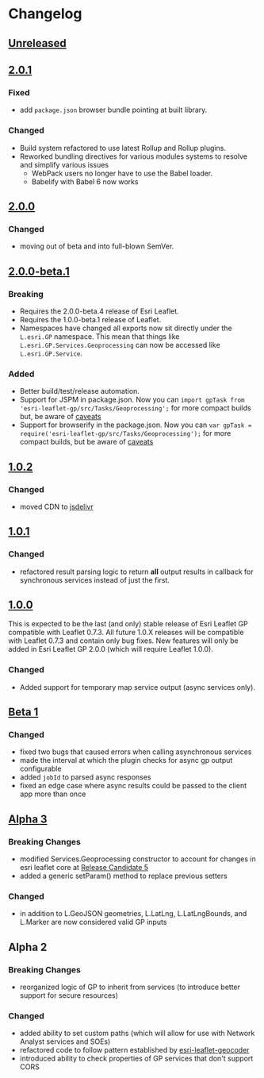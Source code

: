# Changelog

## [Unreleased][unreleased]

## [2.0.1]

### Fixed

* add `package.json` browser bundle pointing at built library.

### Changed

* Build system refactored to use latest Rollup and Rollup plugins.
* Reworked bundling directives for various modules systems to resolve and simplify various issues
  * WebPack users no longer have to use the Babel loader.
  * Babelify with Babel 6 now works

## [2.0.0]

### Changed

* moving out of beta and into full-blown SemVer.

## [2.0.0-beta.1]

### Breaking
* Requires the 2.0.0-beta.4 release of Esri Leaflet.
* Requires the 1.0.0-beta.1 release of Leaflet.
* Namespaces have changed all exports now sit directly under the `L.esri.GP` namespace. This mean that things like `L.esri.GP.Services.Geoprocessing` can now be accessed like `L.esri.GP.Service`.

### Added

* Better build/test/release automation.
* Support for JSPM in package.json. Now you can `import gpTask from 'esri-leaflet-gp/src/Tasks/Geoprocessing';` for more compact builds but, be aware of [caveats](http://blog.izs.me/post/44149270867/why-no-directories-lib-in-node-the-less-snarky)
* Support for browserify in the package.json. Now you can `var gpTask = require('esri-leaflet-gp/src/Tasks/Geoprocessing');` for more compact builds, but be aware of [caveats](http://blog.izs.me/post/44149270867/why-no-directories-lib-in-node-the-less-snarky)


## [1.0.2]

### Changed
- moved CDN to [jsdelivr](http://www.jsdelivr.com/#!leaflet.esri.gp)


## [1.0.1]

### Changed
- refactored result parsing logic to return **all** output results in callback for synchronous services instead of just the first.

## [1.0.0]

This is expected to be the last (and only) stable release of Esri Leaflet GP compatible with Leaflet 0.7.3. All future 1.0.X releases will be compatible with Leaflet 0.7.3 and contain only bug fixes. New features will only be added in Esri Leaflet GP 2.0.0 (which will require Leaflet 1.0.0).

### Changed
- Added support for temporary map service output (async services only).

## [Beta 1]
### Changed
- fixed two bugs that caused errors when calling asynchronous services
- made the interval at which the plugin checks for async gp output configurable
- added `jobId` to parsed async responses
- fixed an edge case where async results could be passed to the client app more than once

## [Alpha 3]
### Breaking Changes
- modified Services.Geoprocessing constructor to account for changes in esri leaflet core at [Release Candidate 5](https://github.com/Esri/esri-leaflet/blob/master/CHANGELOG.md#release-candidate-5)
- added a generic setParam() method to replace previous setters

### Changed
- in addition to L.GeoJSON geometries, L.LatLng, L.LatLngBounds, and L.Marker are now considered valid GP inputs

## Alpha 2

### Breaking Changes
- reorganized logic of GP to inherit from services (to introduce better support for secure resources)

### Changed
- added ability to set custom paths (which will allow for use with Network Analyst services and SOEs)
- refactored code to follow pattern established by [esri-leaflet-geocoder](https://github.com/Esri/esri-leaflet-geocoder)
- introduced ability to check properties of GP services that don't support CORS

[unreleased]: https://github.com/jgravois/esri-leaflet-gp/compare/v2.0.1...HEAD
[2.0.1]: https://github.com/jgravois/esri-leaflet-gp/compare/v2.0.0...v2.0.1
[2.0.0]: https://github.com/jgravois/esri-leaflet-gp/compare/v2.0.0-beta.1...v2.0.0
[2.0.0-beta.1]: https://github.com/jgravois/esri-leaflet-gp/compare/v1.0.2...v2.0.0-beta.1
[1.0.2]: https://github.com/jgravois/esri-leaflet-gp/compare/v1.0.1...v1.0.2
[1.0.1]: https://github.com/jgravois/esri-leaflet-gp/compare/v1.0.0...v1.0.1
[1.0.0]: https://github.com/jgravois/esri-leaflet-gp/compare/v0.0.1-beta.1...v1.0.0
[Beta 1]: https://github.com/jgravois/esri-leaflet-gp/compare/v0.0.1-alpha.3...v0.0.1-beta.1
[Alpha 3]: https://github.com/jgravois/esri-leaflet-gp/compare/v0.0.1-alpha.3...v0.0.1-alpha.2